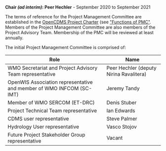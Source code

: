 **Chair *(ad interim)*: Peer Hechler** - September 2020 to September 2021

The terms of reference for the Project Management Committee are established in the [OpenCDMS Project Charter][1] (see ["Functions of PMC"][2]. Members of the Project Management Committee are also members of the Project Advisory Team. Membership of the PMC will be reviewed at least annually.

The initial Project Management Committee is comprised of:

| Role | Name |
|------|------|
| WMO Secretariat and Project Advisory Team representative | Peer Hechler (deputy Nirina Ravalitera) |
| OpenWIS Association representative and member of WMO INFCOM (SC-IMT) | Jeremy Tandy |
| Member of WMO SERCOM (ET-DRC) | Denis Stuber |
| Project Technical Team representative | Ian Edwards |
| CDMS user representative | Steve Palmer |
| Hydrology User representative | Vasco Stojov |
| Future Project Stakeholder Group representative | Vacant |

[1]: https://github.com/opencdms/opencdms-project/blob/master/charter/opencdms_charter.md
[2]: https://github.com/opencdms/opencdms-project/blob/master/charter/opencdms_charter.md#functions-of-pmc